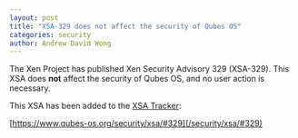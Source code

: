 ```yaml
---
layout: post
title: "XSA-329 does not affect the security of Qubes OS"
categories: security
author: Andrew David Wong
---
```


The Xen Project has published Xen Security Advisory 329 (XSA-329). This
XSA does **not** affect the security of Qubes OS, and no user action is
necessary.

This XSA has been added to the [XSA Tracker]:

[https://www.qubes-os.org/security/xsa/#329](/security/xsa/#329)


[XSA Tracker]: /security/xsa/

